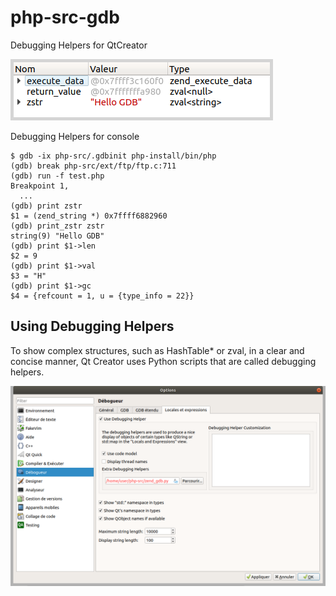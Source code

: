 # php-src-gdb
Debugging Helpers for QtCreator

![zval of zend_string display](https://github.com/gtkphp/php-src-gdb/blob/main/zval.png "QtCreator debuger")

Debugging Helpers for console

```console
$ gdb -ix php-src/.gdbinit php-install/bin/php
(gdb) break php-src/ext/ftp/ftp.c:711
(gdb) run -f test.php
Breakpoint 1,
  ...
(gdb) print zstr
$1 = (zend_string *) 0x7ffff6882960
(gdb) print_zstr zstr
string(9) "Hello GDB"
(gdb) print $1->len
$2 = 9
(gdb) print $1->val
$3 = "H"
(gdb) print $1->gc
$4 = {refcount = 1, u = {type_info = 22}}
```

## Using Debugging Helpers

To show complex structures, such as HashTable* or zval, in a clear and concise manner, Qt Creator uses Python scripts that are called debugging helpers.

![use extra debuger](https://github.com/gtkphp/php-src-gdb/blob/main/config.png "Configure QtCreator")

